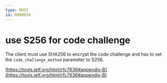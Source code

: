 ```yaml
---
type: MUST
id: R000054
---
```


# use S256 for code challenge

The client must use SHA256 to encrypt the code challenge and has to set the `code_challenge_method` parameter to S256.

[https://tools.ietf.org/html/rfc7636#appendix-B](https://tools.ietf.org/html/rfc7636#appendix-B)

